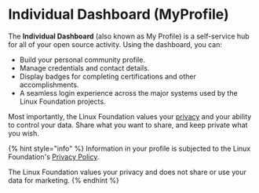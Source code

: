 # Individual Dashboard (MyProfile)

The **Individual Dashboard** (also known as My Profile) is a self-service hub for all of your open source activity. Using the dashboard, you can:

* Build your personal community profile.
* Manage credentials and contact details.
* Display badges for completing certifications and other accomplishments.
* A seamless login experience across the major systems used by the Linux Foundation projects.&#x20;

Most importantly, the Linux Foundation values your [privacy](https://linuxfoundation.org/privacy-policy/) and your ability to control your data. Share what you want to share, and keep private what you wish.

{% hint style="info" %}
Information in your profile is subjected to the Linux Foundation's [Privacy Policy](https://linuxfoundation.org/privacy).&#x20;

The Linux Foundation values your privacy and does not share or use your data for marketing.
{% endhint %}

